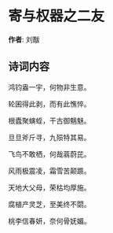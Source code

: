 # 寄与权器之二友

**作者**: 刘黻

## 诗词内容

鸿钧盎一宇，何物非生意。

轮囷得此剥，而有此憔悴。

根蠹聚螾蛭，干古御魑魅。

旦旦斧斤寻，九殒特其易。

飞鸟不敢栖，何哉蓊蔚芘。

风雨极震凌，霜雪苦颠踬。

天地大父母，荣枯均厚施。

腐植产灵芝，至美终不閟。

桃李信春妍，奈何骨妩媚。

